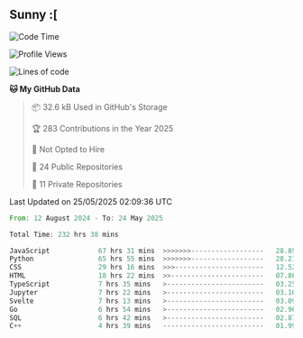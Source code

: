 ## Sunny :[

<!--START_SECTION:waka-->
![Code Time](http://img.shields.io/badge/Code%20Time-233%20hrs%2044%20mins-blue)

![Profile Views](http://img.shields.io/badge/Profile%20Views-1-blue)

![Lines of code](https://img.shields.io/badge/From%20Hello%20World%20I%27ve%20Written-283.7%20thousand%20lines%20of%20code-blue)

**🐱 My GitHub Data** 

> 📦 32.6 kB Used in GitHub's Storage 
 > 
> 🏆 283 Contributions in the Year 2025
 > 
> 🚫 Not Opted to Hire
 > 
> 📜 24 Public Repositories 
 > 
> 🔑 11 Private Repositories 
 > 

 Last Updated on 25/05/2025 02:09:36 UTC
<!--END_SECTION:waka-->

<!--START_SECTION:code-->

```rust
From: 12 August 2024 - To: 24 May 2025

Total Time: 232 hrs 38 mins

JavaScript            67 hrs 31 mins  >>>>>>>------------------   28.89 %
Python                65 hrs 55 mins  >>>>>>>------------------   28.21 %
CSS                   29 hrs 16 mins  >>>----------------------   12.52 %
HTML                  18 hrs 22 mins  >>-----------------------   07.86 %
TypeScript            7 hrs 35 mins   >------------------------   03.25 %
Jupyter               7 hrs 22 mins   >------------------------   03.16 %
Svelte                7 hrs 13 mins   >------------------------   03.09 %
Go                    6 hrs 54 mins   >------------------------   02.96 %
SQL                   6 hrs 42 mins   >------------------------   02.87 %
C++                   4 hrs 39 mins   -------------------------   01.99 %
```

<!--END_SECTION:code-->
